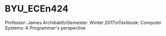 # BYU_ECEn424
Professor: James Archibald\nSemester: Winter 2017\nTextbook: Computer Systems: A Programmer's perspective
